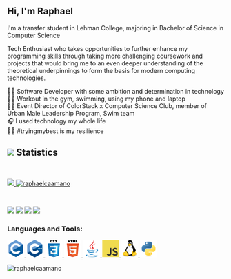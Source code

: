 ## Hi, I'm Raphael

I'm a transfer student in Lehman College, majoring in Bachelor of Science in Computer Science

Tech Enthusiast who takes opportunities to further enhance my programming skills through taking more challenging coursework and projects that would bring me to an even deeper understanding of the theoretical underpinnings to form the basis for modern computing technologies.




👨‍💻 Software Developer with some ambition and determination in technology                                                                                                   
        🏋️‍♂️ Workout in the gym, swimming, using my phone and laptop                                                                                                               
🏊‍♂️ Event Director of ColorStack x Computer Science Club, member of Urban Male Leadership Program, Swim team                                                 
🎧 I used technology my whole life                                                                                                                                         
💪🏼 #tryingmybest is my resilience





## <img src="https://media4.giphy.com/media/MIGbtLZoVjbl0bYbAd/giphy.gif?cid=ecf05e472t2h0i8d7dcjaoau9iqtchhr899hxmpxzzgc7lyw&rid=giphy.gif" width="30"> Statistics
<br/>
<p align="left">
  <a href="http://127.0.0.1/">
    <img width="49.5%" src="https://github-readme-stats.vercel.app/api?username=raphaelcaamano&show_icons=true&theme=transparent">	  
    <img width="49.5%" src="https://github-readme-streak-stats.herokuapp.com/?user=raphaelcaamano&" alt="raphaelcaamano">		  
  </a>
</p>
<br>




<img src="https://img.shields.io/badge/Visual%20Studio-5C2D91.svg?style=for-the-badge&logo=visual-studio&logoColor=white"> <img src="https://img.shields.io/badge/Dreamweaver-470137?style=for-the-badge&logo=adobe&logoColor=001E36"> <img src="https://img.shields.io/badge/Spyder IDE-8C0000?style=for-the-badge&logo=adobe&logoColor=black"> <img src="https://img.shields.io/badge/github-%23121011.svg?style=for-the-badge&logo=github&logoColor=white">




<h3 align="left">Languages and Tools:</h3>
<p align="left"> <a href="https://www.cprogramming.com/" target="_blank" rel="noreferrer"> <img src="https://raw.githubusercontent.com/devicons/devicon/master/icons/c/c-original.svg" alt="c" width="40" height="40"/> </a> <a href="https://www.w3schools.com/cpp/" target="_blank" rel="noreferrer"> <img src="https://raw.githubusercontent.com/devicons/devicon/master/icons/cplusplus/cplusplus-original.svg" alt="cplusplus" width="40" height="40"/> </a> <a href="https://www.w3schools.com/css/" target="_blank" rel="noreferrer"> <img src="https://raw.githubusercontent.com/devicons/devicon/master/icons/css3/css3-original-wordmark.svg" alt="css3" width="40" height="40"/> </a> <a href="https://www.w3.org/html/" target="_blank" rel="noreferrer"> <img src="https://raw.githubusercontent.com/devicons/devicon/master/icons/html5/html5-original-wordmark.svg" alt="html5" width="40" height="40"/> </a> <a href="https://www.java.com" target="_blank" rel="noreferrer"> <img src="https://raw.githubusercontent.com/devicons/devicon/master/icons/java/java-original.svg" alt="java" width="40" height="40"/> </a> <a href="https://developer.mozilla.org/en-US/docs/Web/JavaScript" target="_blank" rel="noreferrer"> <img src="https://raw.githubusercontent.com/devicons/devicon/master/icons/javascript/javascript-original.svg" alt="javascript" width="40" height="40"/> </a> <a href="https://www.linux.org/" target="_blank" rel="noreferrer"> <img src="https://raw.githubusercontent.com/devicons/devicon/master/icons/linux/linux-original.svg" alt="linux" width="40" height="40"/> </a> <a href="https://www.python.org" target="_blank" rel="noreferrer"> <img src="https://raw.githubusercontent.com/devicons/devicon/master/icons/python/python-original.svg" alt="python" width="40" height="40"/> </a> </p>




<p><img align="left" src="https://github-readme-stats.vercel.app/api/top-langs?username=raphaelcaamano&show_icons=true&locale=en&layout=compact" alt="raphaelcaamano" /></p>


